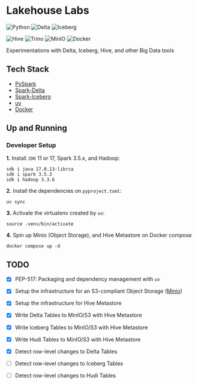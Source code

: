 # Lakehouse Labs

![Python](https://img.shields.io/badge/Python-3.12_|_3.11-4B8BBE.svg?style=flat&logo=python&logoColor=FFD43B&labelColor=306998)
![Delta](https://img.shields.io/badge/Delta_Lake-3.2-00ACD4?style=flat&logo=delta&logoColor=00ACD4&labelColor=262A30)
![Iceberg](https://img.shields.io/badge/Apache_Iceberg-1.7-CEEBF6?style=flat&logo=apachespark&logoColor=CEEBF6&labelColor=2C7BBF)

![Hive](https://img.shields.io/badge/Metastore-FDEE21?style=flat&logo=apachehive&logoColor=000000&labelColor=FDEE21)
![Trino](https://img.shields.io/badge/Presto-262A38?style=flat-square&logo=trino&logoColor=E8F5F5&labelColor=262A38)
![MinIO](https://img.shields.io/badge/MinIO-00091B?style=flat&logo=minio&logoColor=CF163D&labelColor=00091B)
![Docker](https://img.shields.io/badge/Docker-329DEE?style=flat&logo=docker&logoColor=white&labelColor=329DEE)

Experimentations with Delta, Iceberg, Hive, and other Big Data tools


## Tech Stack
- [PySpark](https://spark.apache.org/docs/latest/api/python/user_guide)
- [Spark-Delta](https://docs.delta.io/latest/quick-start.html)
- [Spark-Iceberg](https://iceberg.apache.org/spark-quickstart/)
- [uv](https://docs.astral.sh/uv/concepts/projects/dependencies/)
- [Docker](https://docs.docker.com/get-docker/)

## Up and Running

### Developer Setup

**1.** Install `JDK` 11 or 17, Spark 3.5.x, and Hadoop:
```shell
sdk i java 17.0.13-librca
sdk i spark 3.5.3
sdk i hadoop 3.3.6
```

**2.** Install the dependencies on `pyproject.toml`:
```shell
uv sync
```

**3.** Activate the virtualenv created by `uv`:
```shell
source .venv/bin/activate
```

**4.** Spin up Minio (Object Storage), and Hive Metastore on Docker compose
```shell
docker compose up -d
```

## TODO
- [x] PEP-517: Packaging and dependency management with `uv`
- [x] Setup the infrastructure for an S3-compliant Object Storage ([Minio](https://github.com/minio/minio))
- [x] Setup the infrastructure for Hive Metastore
- [x] Write Delta Tables to MinIO/S3 with Hive Metastore
- [x] Write Iceberg Tables to MinIO/S3 with Hive Metastore
- [x] Write Hudi Tables to MinIO/S3 with Hive Metastore
- [x] Detect row-level changes to Delta Tables
- [ ] Detect row-level changes to Iceberg Tables
- [ ] Detect row-level changes to Hudi Tables

